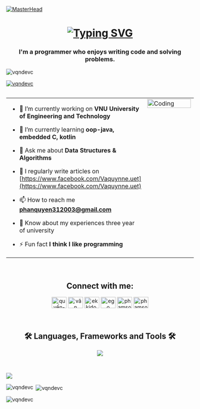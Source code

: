 [![MasterHead](https://user-images.githubusercontent.com/74038190/221352995-5ac18bdf-1a19-4f99-bbb6-77559b220470.gif)](https://www.facebook.com/Vaquynne.uet/)
<h1 align="center">
<a href="https://git.io/typing-svg"><img src="https://readme-typing-svg.demolab.com?font=Cascadia+Code+ExtraBold&pause=1000&random=false&width=500&height=70&duration=4000&size=35&center=true&lines=Hi+There!%F0%9F%91%8B;I'm+Little Boy vqnDevc!+%E2%9D%84%EF%B8%8F" alt="Typing SVG" /></a>
</h1>
<h3 align="center">I'm a programmer who enjoys writing code and solving problems.</h3>

<p align="left"> <img src="https://komarev.com/ghpvc/?username=vqndevc&label=Profile%20views&color=0e75b6&style=flat" alt="vqndevc" /> </p>

<p align="left"> <a href="https://github.com/ryo-ma/github-profile-trophy"><img src="https://github-profile-trophy.vercel.app/?username=vqndevc" alt="vqndevc" /></a> </p>

<p align="left"> <a href="https://twitter.com/" target="blank"><img src="https://img.shields.io/twitter/follow/?logo=twitter&style=for-the-badge" alt="" /></a> </p>

<table>
  <tr>
    <td valign="top" width="50%">
    
- 🔭 I’m currently working on **VNU University of Engineering and Technology**
- 🌱 I’m currently learning **oop-java, embedded C, kotlin**
- 💬 Ask me about **Data Structures & Algorithms**
- 📝 I regularly write articles on [https://www.facebook.com/Vaquynne.uet](https://www.facebook.com/Vaquynne.uet)
- 📫 How to reach me **phanquyen312003@gmail.com**
- 📄 Know about my experiences three year of university
- ⚡ Fun fact **I think I like programming**
    </td>
  
    <td valign="top" width="50%">
      <img src="https://camo.githubusercontent.com/7de37139d0b4c1ce40865e799b446c0e963a3dd8fb68d239707237c40604fa3d/68747470733a2f2f63646e2e6472696262626c652e636f6d2f75736572732f3733303730332f73637265656e73686f74732f363538313234332f6176656e746f2e676966" alt="Coding" width="100%">
  </tr>
</table>
<br/>
<h2 align="center">Connect with me:</h2>

<p align="center">
<a href="https://linkedin.com/in/quyến-phan-555532274" target="blank"><img align="center" src="https://raw.githubusercontent.com/rahuldkjain/github-profile-readme-generator/master/src/images/icons/Social/linked-in-alt.svg" alt="quyến-phan-555532274" height="30" width="40" /></a>
<a href="https://fb.com/Vaquynne.uet" target="blank"><img align="center" src="https://raw.githubusercontent.com/rahuldkjain/github-profile-readme-generator/master/src/images/icons/Social/facebook.svg" alt="văn quyến" height="30" width="40" /></a>
<a href="https://instagram.com/ekkjdo.7" target="blank"><img align="center" src="https://raw.githubusercontent.com/rahuldkjain/github-profile-readme-generator/master/src/images/icons/Social/instagram.svg" alt="ekkjdo.7" height="30" width="40" /></a>
<a href="https://www.youtube.com/c/ego" target="blank"><img align="center" src="https://raw.githubusercontent.com/rahuldkjain/github-profile-readme-generator/master/src/images/icons/Social/youtube.svg" alt="ego" height="30" width="40" /></a>
<a href="https://www.facebook.com/Vaquynne.uet" target="blank"><img align="center" src="https://github.com/rahuldkjain/github-profile-readme-generator/blob/master/src/images/icons/Social/messenger.svg" alt="phamson" height="30" width="40" /></a>
<a href="https://github.com/vqnDevc" target="blank"><img align="center" src="https://github.com/rahuldkjain/github-profile-readme-generator/blob/master/src/images/icons/Social/github.svg" alt="phamson" height="30" width="40" /></a>
</p>
<br/>
<h2 align="center">🛠️ Languages, Frameworks and Tools 🛠️</h2>
<p align="center">
  <a href="https://skillicons.dev">
    <img src="https://skillicons.dev/icons?i=angular,arduino,bootstrap,c,cs,cpp,cmake,css,discord,docker,eclipse,github,gmail,html,idea,js,kotlin,matlab,nodejs,postman,stackoverflow,vscode,windows,ubuntu,sqlite,spring,py,ps,npm,mysql"/>
  </a>
</p>

<br/>
<p><img align="center" src="https://github-profile-summary-cards.vercel.app/api/cards/profile-details?username=vqndevc&theme=2077" /></p>
<p><img align="left" src="https://github-readme-stats.vercel.app/api/top-langs?username=vqndevc&show_icons=true&locale=en&layout=compact&theme=radical" alt="vqndevc" /></p>

<p>&nbsp;<img align="center" src="https://github-readme-stats.vercel.app/api?username=vqndevc&show_icons=true&locale=en&theme=radical" alt="vqndevc" /></p>

<p><img align="center" src="https://github-readme-streak-stats.herokuapp.com/?user=vqndevc&theme=radical" alt="vqndevc" /></p>
